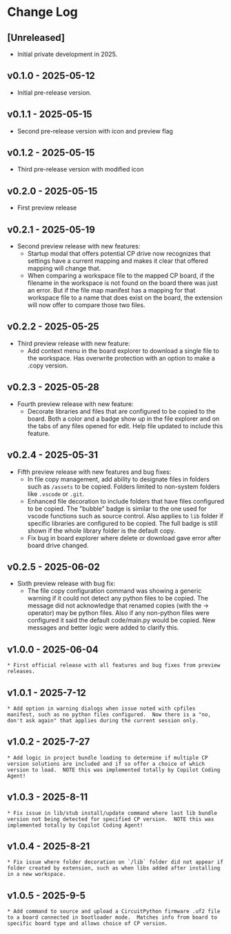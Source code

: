 # Change Log

## [Unreleased]
* Initial private development in 2025.

## v0.1.0 - 2025-05-12
* Initial pre-release version.

## v0.1.1 - 2025-05-15
* Second pre-release version with icon and preview flag

## v0.1.2 - 2025-05-15
* Third pre-release version with modified icon

## v0.2.0 - 2025-05-15
* First preview release

## v0.2.1 - 2025-05-19
* Second preview release with new features: 
    * Startup modal that offers potential CP drive now recognizes that settings have a current mapping and makes it clear that offered mapping will change that.
    * When comparing a workspace file to the mapped CP board, if the filename in the workspace is not found on the board there was just an error.  But if the file map manifest has a mapping for that workspace file to a name that does exist on the board, the extension will now offer to compare those two files.

## v0.2.2 - 2025-05-25
* Third preview release with new feature:
    * Add context menu in the board explorer to download a single file to the workspace.  Has overwrite protection with an option to make a .copy version.

## v0.2.3 - 2025-05-28
* Fourth preview release with new feature:
    * Decorate libraries and files that are configured to be copied to the board.  Both a color and a badge show up in the file explorer and on the tabs of any files opened for edit.  Help file updated to include this feature.

## v0.2.4 - 2025-05-31
* Fifth preview release with new features and bug fixes:
    * In file copy management, add ability to designate files in folders such as `/assets` to be copied.  Folders limited to non-system folders like `.vscode` or `.git`.
    * Enhanced file decoration to include folders that have files configured to be copied.  The "bubble" badge is similar to the one used for vscode functions such as source control.  Also applies to `lib` folder if specific libraries are configured to be copied.  The full badge is still shown if the whole library folder is the default copy.
    * Fix bug in board explorer where delete or download gave error after board drive changed.

## v0.2.5 - 2025-06-02
* Sixth preview release with bug fix:
    * The file copy configuration command was showing a generic warning if it could not detect any python files to be copied.  The message did not acknowledge that renamed copies (with the -> operator) may be python files.  Also if any non-python files were configured it said the default code/main.py would be copied.  New messages and better logic were added to clarify this.
  
## v1.0.0 - 2025-06-04
    * First official release with all features and bug fixes from preview releases.

## v1.0.1 - 2025-7-12
    * Add option in warning dialogs when issue noted with cpfiles manifest, such as no python files configured.  Now there is a "no, don't ask again" that applies during the current session only.

## v1.0.2 - 2025-7-27
    * Add logic in project bundle loading to determine if multiple CP version solutions are included and if so offer a choice of which version to load.  NOTE this was implemented totally by Copilot Coding Agent!

## v1.0.3 - 2025-8-11
    * Fix issue in lib/stub install/update command where last lib bundle version not being detected for specified CP version.  NOTE this was implemented totally by Copilot Coding Agent!

## v1.0.4 - 2025-8-21
    * Fix issue where folder decoration on `/lib` folder did not appear if folder created by extension, such as when libs added after installing in a new workspace.

## v1.0.5 - 2025-9-5
    * Add command to source and upload a CircuitPython firmware .uf2 file to a board connected in bootloader mode.  Matches info from board to specific board type and allows choice of CP version.
